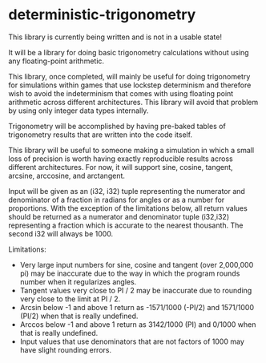 # deterministic-trigonometry
 This library is currently being written and is not in a usable state!
 
 It will be a library for doing basic trigonometry calculations without using any floating-point arithmetic. 

 This library, once completed, will mainly be useful for doing trigonometry for simulations within games
 that use lockstep determinism and therefore wish to avoid the indeterminism that comes with using
 floating point arithmetic across different architectures. This library will avoid that problem by
 using only integer data types internally.

 Trigonometry will be accomplished by having pre-baked tables of trigonometry results that are written into 
 the code itself.

 This library will be useful to someone making a simulation in which a small loss of precision is worth having
 exactly reproducible results across different architectures. For now, it will support sine, cosine, tangent,
 arcsine, arccosine, and arctangent.

 Input will be given as an (i32, i32) tuple representing the numerator and denominator of a fraction in radians for
 angles or as a number for proportions. With the exception of the limitations below, all return values should be returned as a numerator and denominator tuple (i32,i32) representing a fraction which is accurate to the nearest thousanth. The second i32 will always be 1000. 
 
 Limitations:

 - Very large input numbers for sine, cosine and tangent (over 2,000,000 pi) may be inaccurate due to the way in which the program rounds number when it regularizes angles.
 - Tangent values very close to PI / 2 may be inaccurate due to rounding very close to the limit at PI / 2.
 - Arcsin below -1 and above 1 return as -1571/1000 (-PI/2) and 1571/1000 (PI/2) when that is really undefined.
 - Arccos below -1 and above 1 return as 3142/1000 (PI) and 0/1000 when that is really undefined.
 - Input values that use denominators that are not factors of 1000 may have slight rounding errors.